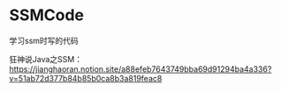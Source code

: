 # SSMCode
学习ssm时写的代码

狂神说Java之SSM：https://jianghaoran.notion.site/a88efeb7643749bba69d91294ba4a336?v=51ab72d377b84b85b0ca8b3a819feac8

